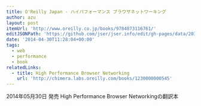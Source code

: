 ```yaml
---
title: O'Reilly Japan - ハイパフォーマンス ブラウザネットワーキング
author: azu
layout: post
itemUrl: 'http://www.oreilly.co.jp/books/9784873116761/'
editJSONPath: 'https://github.com/jser/jser.info/edit/gh-pages/data/2014/04/index.json'
date: '2014-04-30T11:28:04+00:00'
tags:
  - web
  - performance
  - book
relatedLinks:
  - title: High Performance Browser Networking
    url: 'http://chimera.labs.oreilly.com/books/1230000000545'
---
```

2014年05月30日 発売
High Performance Browser Networkingの翻訳本
